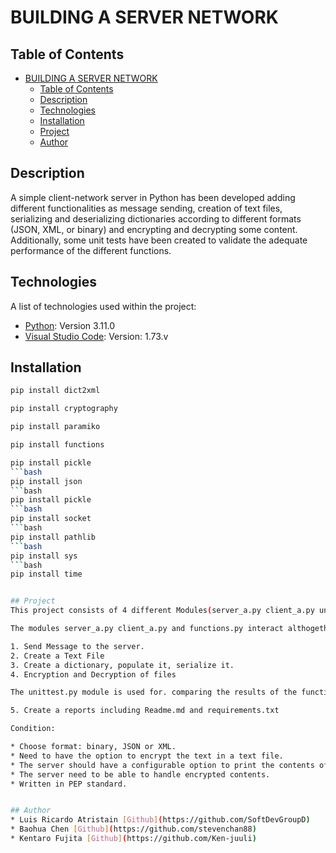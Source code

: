 # BUILDING A SERVER NETWORK


## Table of Contents

- [BUILDING A SERVER NETWORK](#building-a-server-network)
  - [Table of Contents](#table-of-contents)
  - [Description](#description)
  - [Technologies](#technologies)
  - [Installation](#installation)
  - [Project](#project)
  - [Author](#author)


## Description

A simple client-network server in Python has been developed adding different functionalities as message sending, creation of text files, serializing and deserializing dictionaries according to different formats (JSON, XML, or binary) and encrypting and decrypting some content. Additionally, some unit tests have been created to validate the adequate performance of the different functions.

## Technologies

A list of technologies used within the project:
* [Python](https://www.python.org/downloads/): Version 3.11.0 
* [Visual Studio Code](https://visualstudio.microsoft.com/es/): Version: 1.73.v 

## Installation
```bash
pip install dict2xml
```
```bash
pip install cryptography
```
```bash
pip install paramiko
```
```bash
pip install functions
```
```bash
pip install pickle
```bash
pip install json
```bash
pip install pickle
```bash
pip install socket
```bash
pip install pathlib 
```bash
pip install sys
```bash
pip install time


## Project
This project consists of 4 different Modules(server_a.py client_a.py unittest.py functions.py).

The modules server_a.py client_a.py and functions.py interact althogether to perform the following tasks

1. Send Message to the server.
2. Create a Text File
3. Create a dictionary, populate it, serialize it.
4. Encryption and Decryption of files

The unittest.py module is used for. comparing the results of the functions as expected.

5. Create a reports including Readme.md and requirements.txt

Condition:

* Choose format: binary, JSON or XML.
* Need to have the option to encrypt the text in a text file.
* The server should have a configurable option to print the contents of the sent items to the screen and or to a file.
* The server need to be able to handle encrypted contents.
* Written in PEP standard.


## Author
* Luis Ricardo Atristain [Github](https://github.com/SoftDevGroupD)
* Baohua Chen [Github](https://github.com/stevenchan88)
* Kentaro Fujita [Github](https://github.com/Ken-juuli)
